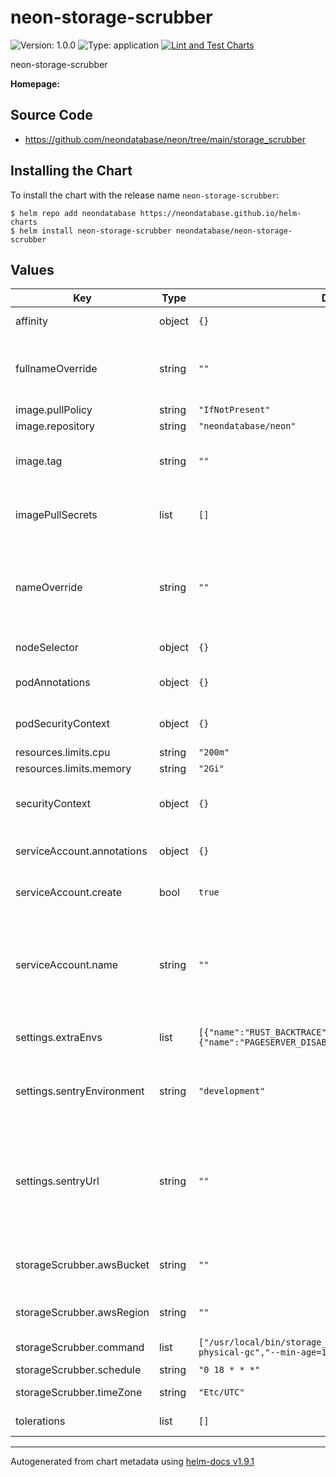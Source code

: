 # neon-storage-scrubber

![Version: 1.0.0](https://img.shields.io/badge/Version-1.0.0-informational?style=flat-square) ![Type: application](https://img.shields.io/badge/Type-application-informational?style=flat-square) [![Lint and Test Charts](https://github.com/neondatabase/helm-charts/actions/workflows/lint-test.yaml/badge.svg)](https://github.com/neondatabase/helm-charts/actions/workflows/lint-test.yaml)

neon-storage-scrubber

**Homepage:**

## Source Code

* <https://github.com/neondatabase/neon/tree/main/storage_scrubber>

## Installing the Chart

To install the chart with the release name `neon-storage-scrubber`:

```console
$ helm repo add neondatabase https://neondatabase.github.io/helm-charts
$ helm install neon-storage-scrubber neondatabase/neon-storage-scrubber
```

## Values

| Key | Type | Default | Description |
|-----|------|---------|-------------|
| affinity | object | `{}` | Affinity for pod assignment |
| fullnameOverride | string | `""` | String to fully override neon-storage-scrubber.fullname template |
| image.pullPolicy | string | `"IfNotPresent"` | image pull policy |
| image.repository | string | `"neondatabase/neon"` | Image repository |
| image.tag | string | `""` | Overrides the image tag whose default is the chart appVersion. |
| imagePullSecrets | list | `[]` | Specify docker-registry secret names as an array |
| nameOverride | string | `""` | String to partially override neon-storage-scrubber.fullname template (will maintain the release name) |
| nodeSelector | object | `{}` | Node labels for pod assignment. |
| podAnnotations | object | `{}` | Annotations for neon-storage-scrubber pods |
| podSecurityContext | object | `{}` | neon-storage-scrubber's pods Security Context |
| resources.limits.cpu | string | `"200m"` |  |
| resources.limits.memory | string | `"2Gi"` |  |
| securityContext | object | `{}` | neon-storage-scrubber's containers Security Context |
| serviceAccount.annotations | object | `{}` | Annotations to add to the service account |
| serviceAccount.create | bool | `true` | Specifies whether a service account should be created |
| serviceAccount.name | string | `""` | The name of the service account to use. If not set and create is true, a name is generated using the fullname template |
| settings.extraEnvs | list | `[{"name":"RUST_BACKTRACE","value":"1"},{"name":"PAGESERVER_DISABLE_FILE_LOGGING","value":"1"}]` | extra env variables when running the job |
| settings.sentryEnvironment | string | `"development"` | "development" or "production". It will be visible in sentry in order to filter issues |
| settings.sentryUrl | string | `""` | url (will be converted into `SENTRY_DSN` environment variable) used by sentry to collect error/panic events in neon-pg-sni-router |
| storageScrubber.awsBucket | string | `""` | The AWS bucket for the pageserver storage |
| storageScrubber.awsRegion | string | `""` | The AWS region to run the scrubber |
| storageScrubber.command | list | `["/usr/local/bin/storage_scrubber","pageserver-physical-gc","--min-age=1week"]` | The command to run |
| storageScrubber.schedule | string | `"0 18 * * *"` |  |
| storageScrubber.timeZone | string | `"Etc/UTC"` | The timezone for the cron job |
| tolerations | list | `[]` | Tolerations for pod assignment. |

----------------------------------------------
Autogenerated from chart metadata using [helm-docs v1.9.1](https://github.com/norwoodj/helm-docs/releases/v1.9.1)
